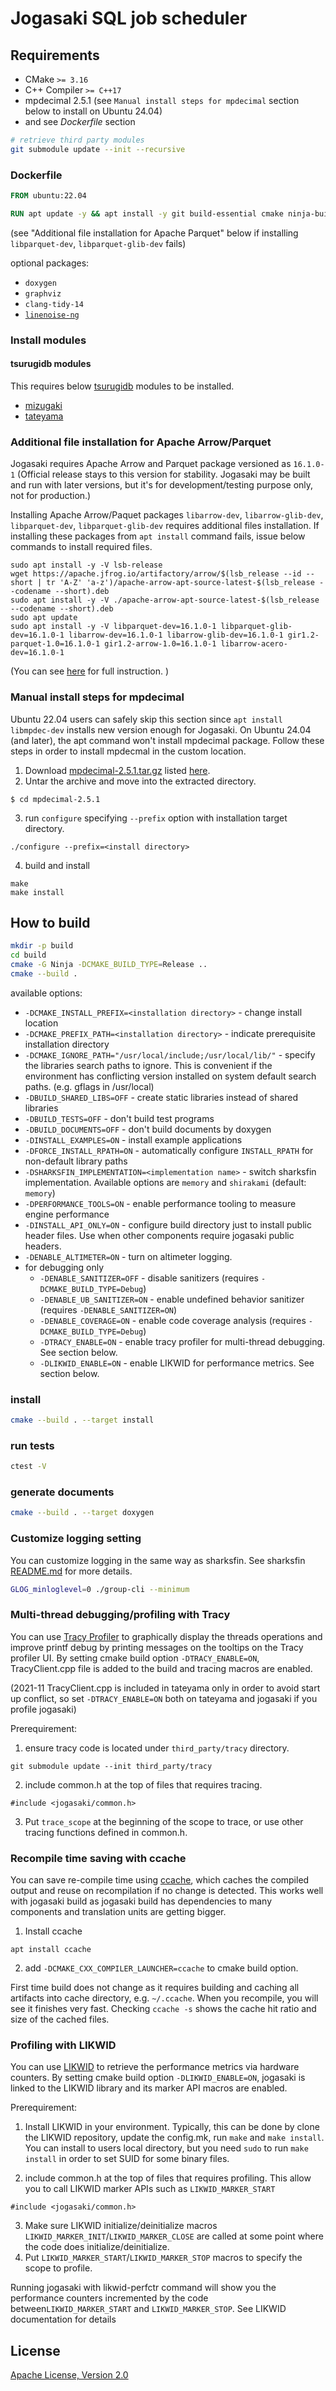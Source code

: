 # Jogasaki SQL job scheduler

## Requirements

* CMake `>= 3.16`
* C++ Compiler `>= C++17`
* mpdecimal 2.5.1 (see `Manual install steps for mpdecimal` section below to install on Ubuntu 24.04)
* and see *Dockerfile* section

```sh
# retrieve third party modules
git submodule update --init --recursive
```

### Dockerfile

```dockerfile
FROM ubuntu:22.04

RUN apt update -y && apt install -y git build-essential cmake ninja-build libboost-filesystem-dev libboost-system-dev libboost-container-dev libboost-thread-dev libboost-stacktrace-dev libgoogle-glog-dev libgflags-dev doxygen libtbb-dev libnuma-dev protobuf-compiler protobuf-c-compiler libprotobuf-dev libmsgpack-dev uuid-dev libicu-dev pkg-config flex bison libmpdec-dev libparquet-dev=16.1.0-1 libparquet-glib-dev=16.1.0-1 libarrow-dev=16.1.0-1 libarrow-glib-dev=16.1.0-1
```
(see "Additional file installation for Apache Parquet" below if installing `libparquet-dev`, `libparquet-glib-dev` fails)

optional packages:

* `doxygen`
* `graphviz`
* `clang-tidy-14`
* [`linenoise-ng`](https://github.com/arangodb/linenoise-ng.git)

### Install modules

#### tsurugidb modules

This requires below [tsurugidb](https://github.com/project-tsurugi/tsurugidb) modules to be installed.
* [mizugaki](https://github.com/project-tsurugi/mizugaki)
* [tateyama](https://github.com/project-tsurugi/tateyama)

### Additional file installation for Apache Arrow/Parquet

Jogasaki requires Apache Arrow and Parquet package versioned as `16.1.0-1` (Official release stays to this version for stability. Jogasaki may be built and run with later versions, but it's for development/testing purpose only, not for production.)

Installing Apache Arrow/Paquet packages `libarrow-dev`, `libarrow-glib-dev`, `libparquet-dev`, `libparquet-glib-dev` requires additional files installation.
If installing these packages from `apt install` command fails, issue below commands to install required files.

```
sudo apt install -y -V lsb-release
wget https://apache.jfrog.io/artifactory/arrow/$(lsb_release --id --short | tr 'A-Z' 'a-z')/apache-arrow-apt-source-latest-$(lsb_release --codename --short).deb
sudo apt install -y -V ./apache-arrow-apt-source-latest-$(lsb_release --codename --short).deb
sudo apt update
sudo apt install -y -V libparquet-dev=16.1.0-1 libparquet-glib-dev=16.1.0-1 libarrow-dev=16.1.0-1 libarrow-glib-dev=16.1.0-1 gir1.2-parquet-1.0=16.1.0-1 gir1.2-arrow-1.0=16.1.0-1 libarrow-acero-dev=16.1.0-1
```

(You can see [here](https://arrow.apache.org/install/) for full instruction. )

### Manual install steps for mpdecimal

Ubuntu 22.04 users can safely skip this section since `apt install libmpdec-dev` installs new version enough for Jogasaki. On Ubuntu 24.04 (and later), the apt command won't install mpdecimal package. Follow these steps in order to install mpdecmal in the custom location.

1. Download [mpdecimal-2.5.1.tar.gz](https://www.bytereef.org/software/mpdecimal/releases/mpdecimal-2.5.1.tar.gz) listed [here](https://www.bytereef.org/mpdecimal/download.html).
2. Untar the archive and move into the extracted directory.
```
$ cd mpdecimal-2.5.1
```
3. run `configure` specifying `--prefix` option with installation target directory.
```
./configure --prefix=<install directory>
```

4. build and install
```
make
make install
```

## How to build

```sh
mkdir -p build
cd build
cmake -G Ninja -DCMAKE_BUILD_TYPE=Release ..
cmake --build .
```

available options:
* `-DCMAKE_INSTALL_PREFIX=<installation directory>` - change install location
* `-DCMAKE_PREFIX_PATH=<installation directory>` - indicate prerequisite installation directory
* `-DCMAKE_IGNORE_PATH="/usr/local/include;/usr/local/lib/"` - specify the libraries search paths to ignore. This is convenient if the environment has conflicting version installed on system default search paths. (e.g. gflags in /usr/local)
* `-DBUILD_SHARED_LIBS=OFF` - create static libraries instead of shared libraries
* `-DBUILD_TESTS=OFF` - don't build test programs
* `-DBUILD_DOCUMENTS=OFF` - don't build documents by doxygen
* `-DINSTALL_EXAMPLES=ON` - install example applications
* `-DFORCE_INSTALL_RPATH=ON` - automatically configure `INSTALL_RPATH` for non-default library paths
* `-DSHARKSFIN_IMPLEMENTATION=<implementation name>` - switch sharksfin implementation. Available options are `memory` and `shirakami` (default: `memory`)
* `-DPERFORMANCE_TOOLS=ON` - enable performance tooling to measure engine performance
* `-DINSTALL_API_ONLY=ON` - configure build directory just to install public header files. Use when other components require jogasaki public headers.
* `-DENABLE_ALTIMETER=ON` - turn on altimeter logging.
* for debugging only
  * `-DENABLE_SANITIZER=OFF` - disable sanitizers (requires `-DCMAKE_BUILD_TYPE=Debug`)
  * `-DENABLE_UB_SANITIZER=ON` - enable undefined behavior sanitizer (requires `-DENABLE_SANITIZER=ON`)
  * `-DENABLE_COVERAGE=ON` - enable code coverage analysis (requires `-DCMAKE_BUILD_TYPE=Debug`)
  * `-DTRACY_ENABLE=ON` - enable tracy profiler for multi-thread debugging. See section below.
  * `-DLIKWID_ENABLE=ON` - enable LIKWID for performance metrics. See section below.

### install

```sh
cmake --build . --target install
```

### run tests

```sh
ctest -V
```

### generate documents

```sh
cmake --build . --target doxygen
```

### Customize logging setting
You can customize logging in the same way as sharksfin. See sharksfin [README.md](https://github.com/project-tsurugi/sharksfin/blob/master/README.md#customize-logging-setting) for more details.

```sh
GLOG_minloglevel=0 ./group-cli --minimum
```

### Multi-thread debugging/profiling with Tracy

You can use [Tracy Profiler](https://github.com/wolfpld/tracy) to graphically display the threads operations and improve printf debug by printing messages on the tooltips on the Tracy profiler UI.
By setting cmake build option `-DTRACY_ENABLE=ON`, TracyClient.cpp file is added to the build and tracing macros are enabled.

(2021-11 TracyClient.cpp is included in tateyama only in order to avoid start up conflict, so set `-DTRACY_ENABLE=ON` both on tateyama and jogasaki if you profile jogasaki)

Prerequirement:

1. ensure tracy code is located under `third_party/tracy` directory.
```
git submodule update --init third_party/tracy
```

2. include common.h at the top of files that requires tracing.
```
#include <jogasaki/common.h>
```

3. Put `trace_scope` at the beginning of the scope to trace, or use other tracing functions defined in common.h.

### Recompile time saving with ccache

You can save re-compile time using [ccache](https://ccache.dev), which caches the compiled output and reuse on recompilation if no change is detected.
This works well with jogasaki build as jogasaki build has dependencies to many components and translation units are getting bigger.

1. Install ccache
```
apt install ccache
```
2. add `-DCMAKE_CXX_COMPILER_LAUNCHER=ccache` to cmake build option.

First time build does not change as it requires building and caching all artifacts into cache directory, e.g. `~/.ccache`. When you recompile, you will see it finishes very fast.
Checking `ccache -s` shows the cache hit ratio and size of the cached files.

### Profiling with LIKWID

You can use [LIKWID](https://github.com/RRZE-HPC/likwid) to retrieve the performance metrics via hardware counters.
By setting cmake build option `-DLIKWID_ENABLE=ON`, jogasaki is linked to the LIKWID library and its marker API macros are enabled.

Prerequirement:

1. Install LIKWID in your environment. Typically, this can be done by clone the LIKWID repository, update the config.mk, run `make` and `make install`. You can install to users local directory, but you need `sudo` to run `make install` in order to set SUID for some binary files.

2. include common.h at the top of files that requires profiling. This allow you to call LIKWID marker APIs such as `LIKWID_MARKER_START`
```
#include <jogasaki/common.h>
```
3. Make sure LIKWID initialize/deinitialize macros `LIKWID_MARKER_INIT`/`LIKWID_MARKER_CLOSE` are called at some point where the code does initialize/deinitialize.
4. Put `LIKWID_MARKER_START`/`LIKWID_MARKER_STOP` macros to specify the scope to profile.

Running jogasaki with likwid-perfctr command will show you the performance counters incremented by the code between`LIKWID_MARKER_START` and `LIKWID_MARKER_STOP`. See LIKWID documentation for details

## License

[Apache License, Version 2.0](http://www.apache.org/licenses/LICENSE-2.0)


